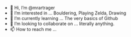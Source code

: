 - 👋 Hi, I’m @mrartrager
- 👀 I’m interested in ... Bouldering, Playing Zelda, Drawing
- 🌱 I’m currently learning ... The very basics of Github
- 💞️ I’m looking to collaborate on ... literally anything. 
- 📫 How to reach me ...

<!---
mrartrager/mrartrager is a ✨ special ✨ repository because its `README.md` (this file) appears on your GitHub profile.
You can click the Preview link to take a look at your changes.
--->
